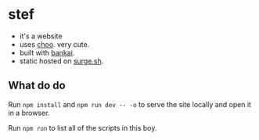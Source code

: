 # stef

 * it's a website
 * uses [choo][choo]. very cute.
 * built with [bankai][bankai].
 * static hosted on [surge.sh][surge].

## What do do

Run `npm install` and `npm run dev -- -o` to serve the site locally and open it in a browser.

Run `npm run` to list all of the scripts in this boy.

[choo]: https://github.com/choojs/choo "choo"
[bankai]: https://github.com/choojs/bankai "bankai"
[surge]: https://surge.sh "surge"

